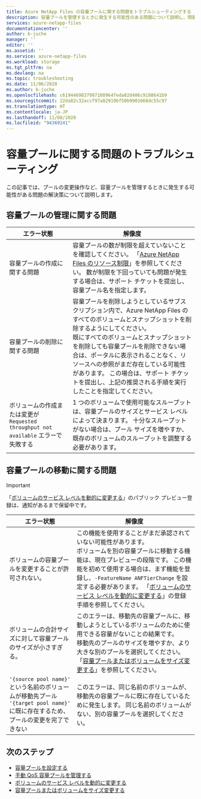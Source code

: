 ```yaml
---
title: Azure NetApp Files の容量プールに関する問題をトラブルシューティングする | Microsoft Docs
description: 容量プールを管理するときに発生する可能性のある問題について説明し、問題の解決策を示します。
services: azure-netapp-files
documentationcenter: ''
author: b-juche
manager: ''
editor: ''
ms.assetid: ''
ms.service: azure-netapp-files
ms.workload: storage
ms.tgt_pltfrm: na
ms.devlang: na
ms.topic: troubleshooting
ms.date: 11/06/2020
ms.author: b-juche
ms.openlocfilehash: c6194469837997108964feda82d406c9108641b9
ms.sourcegitcommit: 22da82c32accf97a82919bf50b9901668dc55c97
ms.translationtype: HT
ms.contentlocale: ja-JP
ms.lasthandoff: 11/08/2020
ms.locfileid: "94369241"
---
```

# <a name="troubleshoot-capacity-pool-issues"></a>容量プールに関する問題のトラブルシューティング

この記事では、プールの変更操作など、容量プールを管理するときに発生する可能性がある問題の解決策について説明します。 

## <a name="issues-managing-a-capacity-pool"></a>容量プールの管理に関する問題 

|     エラー状態    |     解像度    |
|-|-|
| 容量プールの作成に関する問題 |  容量プールの数が制限を超えていないことを確認してください。 「[Azure NetApp Files のリソース制限](azure-netapp-files-resource-limits.md)」を参照してください。  数が制限を下回っていても問題が発生する場合は、サポート チケットを提出し、容量プール名を指定します。 |
| 容量プールの削除に関する問題  |  容量プールを削除しようとしているサブスクリプション内で、Azure NetApp Files のすべてのボリュームとスナップショットを削除するようにしてください。 <br> 既にすべてのボリュームとスナップショットを削除しても容量プールを削除できない場合は、ポータルに表示されることなく、リソースへの参照がまだ存在している可能性があります。 この場合は、サポート チケットを提出し、上記の推奨される手順を実行したことを指定してください。 |
| ボリュームの作成または変更が `Requested throughput not available` エラーで失敗する | 1 つのボリュームで使用可能なスループットは、容量プールのサイズとサービス レベルによって決まります。 十分なスループットがない場合は、プール サイズを増やすか、既存のボリュームのスループットを調整する必要があります。 | 

## <a name="issues-moving-a-capacity-pool"></a>容量プールの移動に関する問題 

> [!IMPORTANT] 
> 「[ボリュームのサービス レベルを動的に変更する](dynamic-change-volume-service-level.md)」のパブリック プレビュー登録は、通知があるまで保留中です。

|     エラー状態    |     解像度    |
|-|-|
| ボリュームの容量プールを変更することが許可されない。 | この機能を使用することがまだ承認されていない可能性があります。 <br> ボリュームを別の容量プールに移動する機能は、現在プレビューの段階です。 この機能を初めて使用する場合は、まず機能を登録し、`-FeatureName ANFTierChange` を設定する必要があります。 「[ボリュームのサービス レベルを動的に変更する](dynamic-change-volume-service-level.md)」の登録手順を参照してください。 |
| ボリュームの合計サイズに対して容量プールのサイズが小さすぎる。 |  このエラーは、移動先の容量プールに、移動しようとしているボリュームのために使用できる容量がないことの結果です。  <br> 移動先のプールのサイズを増やすか、より大きな別のプールを選択してください。  「[容量プールまたはボリュームをサイズ変更する](azure-netapp-files-resize-capacity-pools-or-volumes.md)」を参照してください。   |
|  `'{source pool name}'` という名前のボリュームが移動先プール `'{target pool name}'` に既に存在するため、プールの変更を完了できない | このエラーは、同じ名前のボリュームが、移動先の容量プールに既に存在しているために発生します。  同じ名前のボリュームがない、別の容量プールを選択してください。   | 

## <a name="next-steps"></a>次のステップ  

* [容量プールを設定する](azure-netapp-files-set-up-capacity-pool.md)
* [手動 QoS 容量プールを管理する](manage-manual-qos-capacity-pool.md)
* [ボリュームのサービス レベルを動的に変更する](dynamic-change-volume-service-level.md)
* [容量プールまたはボリュームをサイズ変更する](azure-netapp-files-resize-capacity-pools-or-volumes.md)
